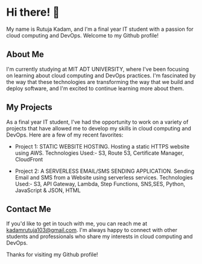 # Hi there! 👋

My name is Rutuja Kadam, and I'm a final year IT student with a passion for cloud computing and DevOps. Welcome to my Github profile!

## About Me

I'm currently studying at MIT ADT UNIVERSITY, where I've been focusing on learning about cloud computing and DevOps practices. I'm fascinated by the way that these technologies are transforming the way that we build and deploy software, and I'm excited to continue learning more about them.

## My Projects

As a final year IT student, I've had the opportunity to work on a variety of projects that have allowed me to develop my skills in cloud computing and DevOps. Here are a few of my recent favorites:

- Project 1: STATIC WEBSITE HOSTING. Hosting a static HTTPS website using AWS. Technologies Used:- S3, Route 53, Certificate Manager, CloudFront


- Project 2: A SERVERLESS EMAIL/SMS SENDING APPLICATION. Sending Email and SMS from a Website using serverless services. Technologies Used:- S3, API Gateway, Lambda, Step Functions,
SNS,SES, Python, JavaScript & JSON, HTML


## Contact Me

If you'd like to get in touch with me, you can reach me at kadamrutuja103@gmail.com. I'm always happy to connect with other students and professionals who share my interests in cloud computing and DevOps.

Thanks for visiting my Github profile!
